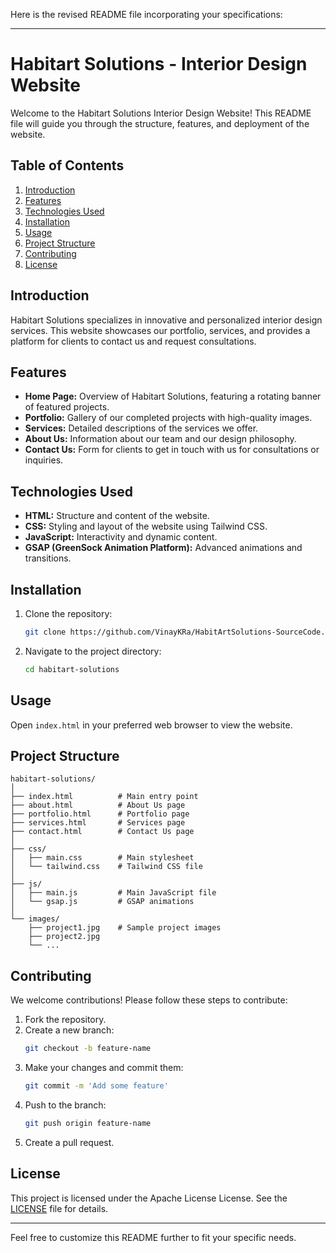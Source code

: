 Here is the revised README file incorporating your specifications:

---

# Habitart Solutions - Interior Design Website

Welcome to the Habitart Solutions Interior Design Website! This README file will guide you through the structure, features, and deployment of the website.

## Table of Contents

1. [Introduction](#introduction)
2. [Features](#features)
3. [Technologies Used](#technologies-used)
4. [Installation](#installation)
5. [Usage](#usage)
6. [Project Structure](#project-structure)
7. [Contributing](#contributing)
8. [License](#license)

## Introduction

Habitart Solutions specializes in innovative and personalized interior design services. This website showcases our portfolio, services, and provides a platform for clients to contact us and request consultations.

## Features

-  **Home Page:** Overview of Habitart Solutions, featuring a rotating banner of featured projects.
-  **Portfolio:** Gallery of our completed projects with high-quality images.
-  **Services:** Detailed descriptions of the services we offer.
-  **About Us:** Information about our team and our design philosophy.
-  **Contact Us:** Form for clients to get in touch with us for consultations or inquiries.

## Technologies Used

-  **HTML:** Structure and content of the website.
-  **CSS:** Styling and layout of the website using Tailwind CSS.
-  **JavaScript:** Interactivity and dynamic content.
-  **GSAP (GreenSock Animation Platform):** Advanced animations and transitions.

## Installation

1. Clone the repository:
   ```bash
   git clone https://github.com/VinayKRa/HabitArtSolutions-SourceCode.git
   ```
2. Navigate to the project directory:
   ```bash
   cd habitart-solutions
   ```

## Usage

Open `index.html` in your preferred web browser to view the website.

## Project Structure

```
habitart-solutions/
│
├── index.html          # Main entry point
├── about.html          # About Us page
├── portfolio.html      # Portfolio page
├── services.html       # Services page
├── contact.html        # Contact Us page
│
├── css/
│   ├── main.css        # Main stylesheet
│   └── tailwind.css    # Tailwind CSS file
│
├── js/
│   ├── main.js         # Main JavaScript file
│   └── gsap.js         # GSAP animations
│
└── images/
    ├── project1.jpg    # Sample project images
    ├── project2.jpg
    └── ...
```

## Contributing

We welcome contributions! Please follow these steps to contribute:

1. Fork the repository.
2. Create a new branch:
   ```bash
   git checkout -b feature-name
   ```
3. Make your changes and commit them:
   ```bash
   git commit -m 'Add some feature'
   ```
4. Push to the branch:
   ```bash
   git push origin feature-name
   ```
5. Create a pull request.

## License

This project is licensed under the Apache License License. See the [LICENSE](LICENSE) file for details.

---

Feel free to customize this README further to fit your specific needs.

